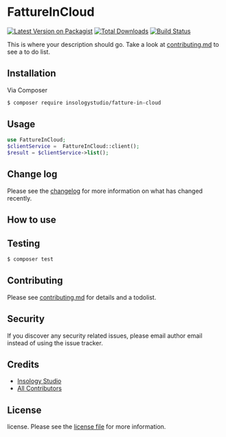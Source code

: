 # FattureInCloud

[![Latest Version on Packagist][ico-version]][link-packagist]
[![Total Downloads][ico-downloads]][link-downloads]
[![Build Status][ico-travis]][link-travis]

This is where your description should go. Take a look at [contributing.md](contributing.md) to see a to do list.

## Installation

Via Composer

``` bash
$ composer require insologystudio/fatture-in-cloud
```

## Usage

```php
use FattureInCloud;
$clientService =  FattureInCloud::client();
$result = $clientService->list();
```

## Change log

Please see the [changelog](changelog.md) for more information on what has changed recently.

## How to use


## Testing

``` bash
$ composer test
```

## Contributing

Please see [contributing.md](contributing.md) for details and a todolist.

## Security

If you discover any security related issues, please email author email instead of using the issue tracker.

## Credits

- [Insology Studio][link-author]
- [All Contributors][link-contributors]

## License

license. Please see the [license file](license.md) for more information.

[ico-version]: https://img.shields.io/packagist/v/insologystudio/fatture-in-cloud.svg?style=flat-square
[ico-downloads]: https://img.shields.io/packagist/dt/insologystudio/fatture-in-cloud.svg?style=flat-square
[ico-travis]: https://img.shields.io/travis/insologystudio/fatture-in-cloud/master.svg?style=flat-square
[ico-styleci]: https://styleci.io/repos/12345678/shield

[link-packagist]: https://packagist.org/packages/insologystudio/fatture-in-cloud
[link-downloads]: https://packagist.org/packages/insologystudio/fatture-in-cloud
[link-travis]: https://travis-ci.org/insologystudio/fatture-in-cloud
[link-styleci]: https://styleci.io/repos/12345678
[link-author]: https://github.com/insologystudio
[link-contributors]: ../../contributors

